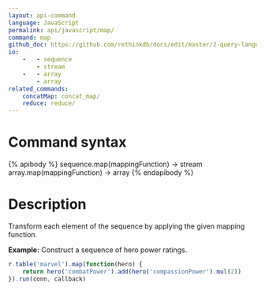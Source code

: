 ```yaml
---
layout: api-command 
language: JavaScript
permalink: api/javascript/map/
command: map
github_doc: https://github.com/rethinkdb/docs/edit/master/2-query-language/api/javascript/transformations/map.md
io:
    -   - sequence
        - stream
    -   - array
        - array
related_commands:
    concatMap: concat_map/
    reduce: reduce/
---
```


# Command syntax #

{% apibody %}
sequence.map(mappingFunction) &rarr; stream
array.map(mappingFunction) &rarr; array
{% endapibody %}

# Description #

Transform each element of the sequence by applying the given mapping function.

__Example:__ Construct a sequence of hero power ratings.

```js
r.table('marvel').map(function(hero) {
    return hero('combatPower').add(hero('compassionPower').mul(2))
}).run(conn, callback)
```



